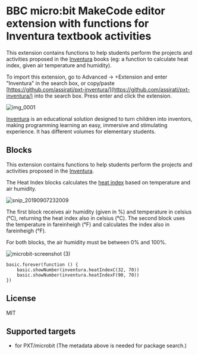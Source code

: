 # BBC micro:bit MakeCode editor extension with functions for Inventura textbook activities

This extension contains functions to help students perform the projects and activities proposed in the [Inventura](https://www.positivoteceduc.com.br/inventura/) books (eg: a function to calculate heat index, given air temperature and humidity).

To import this extension, go to Advanced -> +Extension and enter "Inventura" in the search box, or copy/paste [https://github.com/assirati/pxt-inventura/](https://github.com/assirati/pxt-inventura/) into the search box. Press enter and click the extension.

![img_0001](https://user-images.githubusercontent.com/2685426/64482296-8fa18300-d1c5-11e9-92b4-a3868838c15b.jpg)

[Inventura](https://www.positivoteceduc.com.br/inventura/) is an educational solution designed to turn children into inventors, making programming learning an easy, immersive and stimulating experience. It has different volumes for elementary students.

## Blocks

This extension contains functions to help students perform the projects and activities proposed in the [Inventura](https://www.positivoteceduc.com.br/inventura/). 

The Heat Index blocks calculates the [heat index](https://en.wikipedia.org/wiki/Heat_index) based on temperature and air humidity.

![snip_20190907232009](https://user-images.githubusercontent.com/2685426/64488471-d1aae300-d21e-11e9-9beb-9f396b7f5b50.png)

The first block receives air humidity (given in %) and temperature in celsius (°C), returning the heat index also in celsius (°C). The second block uses the temperature in fareinheigh (°F) and calculates the index also in fareinheigh (°F).

For both blocks, the air humidity must be between 0% and 100%.

![microbit-screenshot (3)](https://user-images.githubusercontent.com/2685426/64488481-e5564980-d21e-11e9-9b7d-e389770c7d82.png)

```blocks
basic.forever(function () {
    basic.showNumber(inventura.heatIndexC(32, 70))
    basic.showNumber(inventura.heatIndexF(90, 70))
})
```
## License

MIT

## Supported targets

* for PXT/microbit
(The metadata above is needed for package search.)
